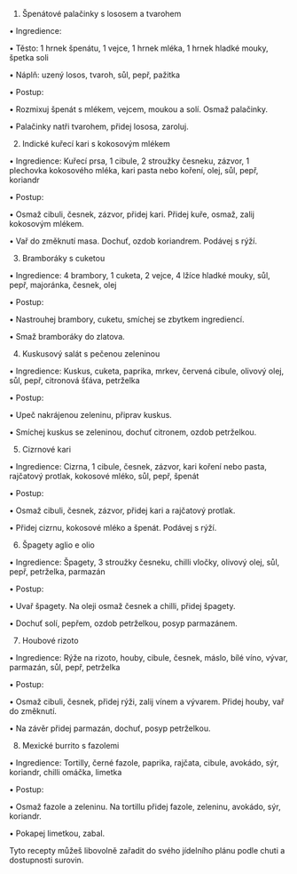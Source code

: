 
  

1. Špenátové palačinky s lososem a tvarohem

  

• Ingredience:

• Těsto: 1 hrnek špenátu, 1 vejce, 1 hrnek mléka, 1 hrnek hladké mouky, špetka soli

• Náplň: uzený losos, tvaroh, sůl, pepř, pažitka

• Postup:

• Rozmixuj špenát s mlékem, vejcem, moukou a solí. Osmaž palačinky.

• Palačinky natři tvarohem, přidej lososa, zaroluj.

  

2. Indické kuřecí kari s kokosovým mlékem

  

• Ingredience: Kuřecí prsa, 1 cibule, 2 stroužky česneku, zázvor, 1 plechovka kokosového mléka, kari pasta nebo koření, olej, sůl, pepř, koriandr

• Postup:

• Osmaž cibuli, česnek, zázvor, přidej kari. Přidej kuře, osmaž, zalij kokosovým mlékem.

• Vař do změknutí masa. Dochuť, ozdob koriandrem. Podávej s rýží.

  

3. Bramboráky s cuketou

  

• Ingredience: 4 brambory, 1 cuketa, 2 vejce, 4 lžíce hladké mouky, sůl, pepř, majoránka, česnek, olej

• Postup:

• Nastrouhej brambory, cuketu, smíchej se zbytkem ingrediencí.

• Smaž bramboráky do zlatova.

  

4. Kuskusový salát s pečenou zeleninou

  

• Ingredience: Kuskus, cuketa, paprika, mrkev, červená cibule, olivový olej, sůl, pepř, citronová šťáva, petrželka

• Postup:

• Upeč nakrájenou zeleninu, připrav kuskus.

• Smíchej kuskus se zeleninou, dochuť citronem, ozdob petrželkou.

  

5. Cizrnové kari

  

• Ingredience: Cizrna, 1 cibule, česnek, zázvor, kari koření nebo pasta, rajčatový protlak, kokosové mléko, sůl, pepř, špenát

• Postup:

• Osmaž cibuli, česnek, zázvor, přidej kari a rajčatový protlak.

• Přidej cizrnu, kokosové mléko a špenát. Podávej s rýží.

  

6. Špagety aglio e olio

  

• Ingredience: Špagety, 3 stroužky česneku, chilli vločky, olivový olej, sůl, pepř, petrželka, parmazán

• Postup:

• Uvař špagety. Na oleji osmaž česnek a chilli, přidej špagety.

• Dochuť solí, pepřem, ozdob petrželkou, posyp parmazánem.

  

7. Houbové rizoto

  

• Ingredience: Rýže na rizoto, houby, cibule, česnek, máslo, bílé víno, vývar, parmazán, sůl, pepř, petrželka

• Postup:

• Osmaž cibuli, česnek, přidej rýži, zalij vínem a vývarem. Přidej houby, vař do změknutí.

• Na závěr přidej parmazán, dochuť, posyp petrželkou.

  

8. Mexické burrito s fazolemi

  

• Ingredience: Tortilly, černé fazole, paprika, rajčata, cibule, avokádo, sýr, koriandr, chilli omáčka, limetka

• Postup:

• Osmaž fazole a zeleninu. Na tortillu přidej fazole, zeleninu, avokádo, sýr, koriandr.

• Pokapej limetkou, zabal.

  

Tyto recepty můžeš libovolně zařadit do svého jídelního plánu podle chuti a dostupnosti surovin.